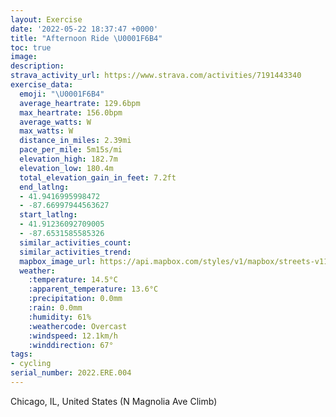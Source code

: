 ```yaml
---
layout: Exercise
date: '2022-05-22 18:37:47 +0000'
title: "Afternoon Ride \U0001F6B4"
toc: true
image:
description:
strava_activity_url: https://www.strava.com/activities/7191443340
exercise_data:
  emoji: "\U0001F6B4"
  average_heartrate: 129.6bpm
  max_heartrate: 156.0bpm
  average_watts: W
  max_watts: W
  distance_in_miles: 2.39mi
  pace_per_mile: 5m15s/mi
  elevation_high: 182.7m
  elevation_low: 180.4m
  total_elevation_gain_in_feet: 7.2ft
  end_latlng:
  - 41.9416995998472
  - -87.66997944563627
  start_latlng:
  - 41.91236092709005
  - -87.6531585585326
  similar_activities_count:
  similar_activities_trend:
  mapbox_image_url: https://api.mapbox.com/styles/v1/mapbox/streets-v11/static/path-5+787af2-1.0(g_y~Ffw~uOCGKCcB%40iBHWFOJg%40z%40%7DBlD_B%7CBmChEgArA%5Df%40uDjGa%40b%40uAdC_BhCwB~Cw%40dAuHjL%5Bb%40QPKDWBeCEqDHcC%3F%7B%40C%7BAF_CFuA%40e%40EaENgD%40%7DBNmBByA%3Fq%40GmAFuDHeH%40kCEq%40FeBDgC%3FcGNcB%3Fy%40BMHQXWTSHIHo%40x%40cBjCkCpDKVm%40dAcBfCcAbBsBtC%5Bl%40URmCfBcFrCGDAJ),pin-s-s+e5b22e(-87.65316,41.91236),pin-s-f+89ae00(-87.66998000000002,41.941690000000015)/auto/800x800?access_token=pk.eyJ1Ijoiam9zaGJlY2ttYW4iLCJhIjoiY205eWR2aDd1MWZ6djJrbXc4a3M0bWZleiJ9.XiG9OWkNcZk2QzjJbxLB4A
  weather:
    :temperature: 14.5°C
    :apparent_temperature: 13.6°C
    :precipitation: 0.0mm
    :rain: 0.0mm
    :humidity: 61%
    :weathercode: Overcast
    :windspeed: 12.1km/h
    :winddirection: 67°
tags:
- cycling
serial_number: 2022.ERE.004
---
```

Chicago, IL, United States (N Magnolia Ave Climb)
